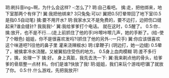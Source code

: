 玥:刷抖音ing~啊，为什么会这样?
-:怎么了?
玥:自己看吧。
擒:走，把他绑来，地下室那两个有伴了!
翼:我把他绑来?
3只兔兔:可以!
翼把0.5打晕带回了地下室(0.5是指0.5自动笔)
擒:要不用开水?
玥:我家水又不是免费的，要不边打，边把伤口缝起来?谁会缝针?
我我我!-’
翼:我给爹爹打个电话。
就在这时，0.5醒了。
0.5:你..擒:放开，也不是不行….(走上前抓住了他的手)咔嚓咔嚓几声，她的手断了。(给-使了个眼色)
姐姐，你不是很喜欢发吗?(抓住了他的另外-:一只手)
翼:你应该很喜欢这个味道吧?(往他的鼻子里
灌来浇辣椒水)
玥:(拿鞭子)
(玥边打，她一边缝)
0.5晕了，被擒拿冷水浇醒。又被翼掐住受伤的地方。
0.5身上血肉模糊
玥:差不多行了，擒，处理一下
擒:好。
身上真脏，我先去洗一下:
翼:我来剃点他的骨头，给爹爹的骨扇整一点材
料。你们是谁?快放了我!
玥:姐姐，我们来玩个游戏吧!赢了就放了你。
0.5:什.什么游戏，先把我放开!
